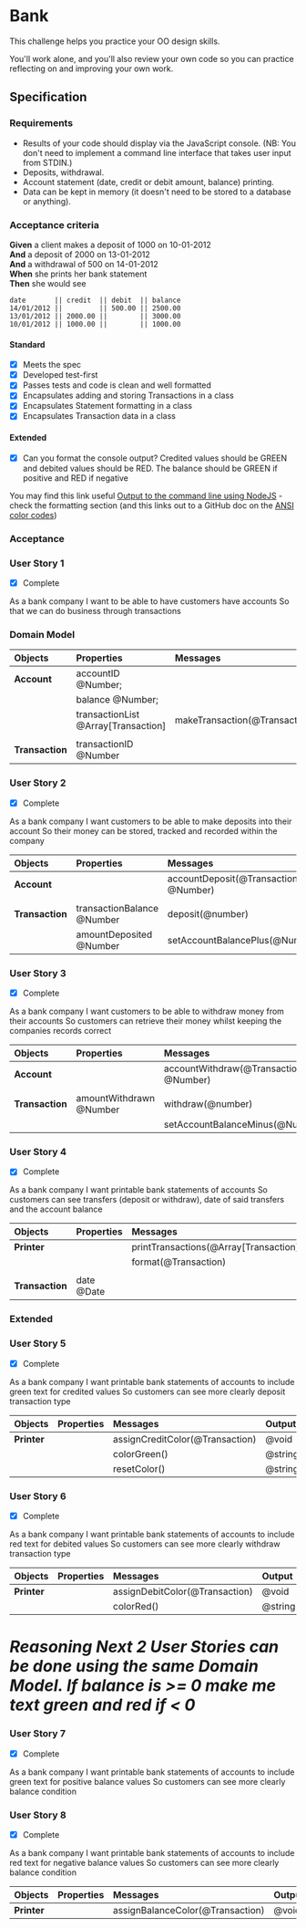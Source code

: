 # Bank

This challenge helps you practice your OO design skills.

You'll work alone, and you'll also review your own code so you can practice reflecting on and improving your own work.

## Specification

### Requirements

* Results of your code should display via the JavaScript console.  (NB: You don't need to implement a command line interface that takes user input from STDIN.)
* Deposits, withdrawal.
* Account statement (date, credit or debit amount, balance) printing.
* Data can be kept in memory (it doesn't need to be stored to a database or anything).

### Acceptance criteria

**Given** a client makes a deposit of 1000 on 10-01-2012  
**And** a deposit of 2000 on 13-01-2012  
**And** a withdrawal of 500 on 14-01-2012  
**When** she prints her bank statement  
**Then** she would see

```
date       || credit  || debit  || balance
14/01/2012 ||         || 500.00 || 2500.00
13/01/2012 || 2000.00 ||        || 3000.00
10/01/2012 || 1000.00 ||        || 1000.00
```


#### Standard
- [x] Meets the spec
- [x] Developed test-first
- [x] Passes tests and code is clean and well formatted
- [x] Encapsulates adding and storing Transactions in a class
- [x] Encapsulates Statement formatting in a class
- [x] Encapsulates Transaction data in a class

#### Extended
- [x] Can you format the console output?  Credited values should be GREEN and debited values should be RED.  The balance should be GREEN if positive and RED if negative

You may find this link useful [Output to the command line using NodeJS](https://nodejs.dev/en/learn/output-to-the-command-line-using-nodejs/) - check the formatting section (and this links out to a GitHub doc on the [ANSI color codes](https://gist.github.com/iamnewton/8754917))

### Acceptance 

### User Story 1 
- [x] Complete

As a bank company
I want to be able to have customers have accounts
So that we can do business through transactions

### Domain Model

|**Objects**     |**Properties**                         |**Messages**                     |**Output**
|:---------------|:--------------------------------------|:--------------------------------|:----------                                    
|**Account**     |accountID @Number;                     |                                 |
|                |balance @Number;                       |                                 |
|                |transactionList @Array[Transaction]    |makeTransaction(@Transaction)    |@void                 
|                |                                       |                                 |
|**Transaction** |transactionID @Number                  |                                 |

### User Story 2
- [x] Complete

As a bank company
I want customers to be able to make deposits into their account
So their money can be stored, tracked and recorded within the company

|**Objects**     |**Properties**                         |**Messages**                           |**Output**
|:---------------|:--------------------------------------|:--------------------------------------|:----------                                    
|**Account**     |                                       |accountDeposit(@Transaction, @Number)  |@void     
|                |                                       |                                       |
|**Transaction** |transactionBalance @Number             |deposit(@number)                       |@void
|                |amountDeposited @Number                |setAccountBalancePlus(@Number)         |@void               

### User Story 3
- [x] Complete

As a bank company 
I want customers to be able to withdraw money from their accounts
So customers can retrieve their money whilst keeping the companies records correct

|**Objects**     |**Properties**                         |**Messages**                           |**Output**
|:---------------|:--------------------------------------|:--------------------------------------|:----------                                    
|**Account**     |                                       |accountWithdraw(@Transaction, @Number) |@void                            
|                |                                       |                                       |
|**Transaction** |amountWithdrawn @Number                |withdraw(@number)                      |@void           
|                |                                       |setAccountBalanceMinus(@Number)        |@void              

### User Story 4
- [x] Complete

As a bank company
I want printable bank statements of accounts
So customers can see transfers (deposit or withdraw), date of said transfers and the account balance

|**Objects**     |**Properties**                         |**Messages**                           |**Output**
|:---------------|:--------------------------------------|:--------------------------------------|:----------                                    
|**Printer**     |                                       |printTransactions(@Array[Transaction]) |console.log(@String)                                                             
|                |                                       |format(@Transaction)                   |@void
|                |                                       |                                       |
|**Transaction** |date @Date                             |                                       |      
                                                                                     
### Extended 

### User Story 5
- [x] Complete

As a bank company
I want printable bank statements of accounts to include green text for credited values 
So customers can see more clearly deposit transaction type

|**Objects**     |**Properties**                         |**Messages**                           |**Output**
|:---------------|:--------------------------------------|:--------------------------------------|:----------                                                             
|**Printer**     |                                       |assignCreditColor(@Transaction)        |@void           
|                |                                       |colorGreen()                           |@string  
|                |                                       |resetColor()                           |@string 

### User Story 6
- [x] Complete

As a bank company
I want printable bank statements of accounts to include red text for debited values 
So customers can see more clearly withdraw transaction type

|**Objects**     |**Properties**                         |**Messages**                           |**Output**
|:---------------|:--------------------------------------|:--------------------------------------|:----------                                                             
|**Printer**     |                                       |assignDebitColor(@Transaction)         |@void           
|                |                                       |colorRed()                             |@string  

# *Reasoning Next 2 User Stories can be done using the same Domain Model. If balance is >= 0 make me text green and red if < 0*

### User Story 7
- [x] Complete

As a bank company
I want printable bank statements of accounts to include green text for positive balance values
So customers can see more clearly balance condition

### User Story 8
- [x] Complete

As a bank company
I want printable bank statements of accounts to include red text for negative balance values
So customers can see more clearly balance condition

|**Objects**     |**Properties**                         |**Messages**                           |**Output**
|:---------------|:--------------------------------------|:--------------------------------------|:----------                                                             
|**Printer**     |                                       |assignBalanceColor(@Transaction)       |@void         

